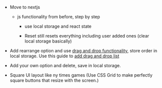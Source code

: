 - Move to nextjs

  - js functionality from before, step by step

    - use local storage and react state

    - Reset still resets everything including user added ones (clear local storage basically)

- Add rearrange option and use [drag and drop functionality](https://dndkit.com/), store order in local storage. Use this guide to [add drag and drop list](https://www.youtube.com/watch?v=DVqVQwg_6_4)
- Add your own option and delete, save in local storage.
- Square UI layout like ny times games (Use CSS Grid to make perfectly square buttons that resize with the screen.)
